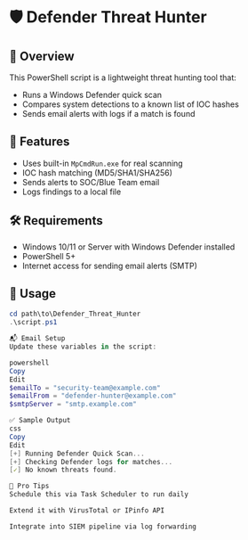 # 🛡️ Defender Threat Hunter

## 🚀 Overview
This PowerShell script is a lightweight threat hunting tool that:
- Runs a Windows Defender quick scan
- Compares system detections to a known list of IOC hashes
- Sends email alerts with logs if a match is found

## 🧩 Features
- Uses built-in `MpCmdRun.exe` for real scanning
- IOC hash matching (MD5/SHA1/SHA256)
- Sends alerts to SOC/Blue Team email
- Logs findings to a local file

## 🛠️ Requirements
- Windows 10/11 or Server with Windows Defender installed
- PowerShell 5+
- Internet access for sending email alerts (SMTP)

## 📄 Usage

```powershell
cd path\to\Defender_Threat_Hunter
.\script.ps1

📬 Email Setup
Update these variables in the script:

powershell
Copy
Edit
$emailTo = "security-team@example.com"
$emailFrom = "defender-hunter@example.com"
$smtpServer = "smtp.example.com"

✅ Sample Output
css
Copy
Edit
[+] Running Defender Quick Scan...
[+] Checking Defender logs for matches...
[✓] No known threats found.

🧠 Pro Tips
Schedule this via Task Scheduler to run daily

Extend it with VirusTotal or IPinfo API

Integrate into SIEM pipeline via log forwarding
